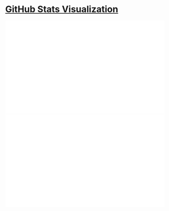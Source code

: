 # [GitHub Stats Visualization](https://github.com/jstrieb/github-stats)

<a href="https://github.com/jstrieb/github-stats">

![](https://github.com/ZroIsHere/ZroIsHere/blob/master/generated/overview.svg)
![](https://github.com/ZroIsHere/ZroIsHere/blob/master/generated/languages.svg)

</a>
